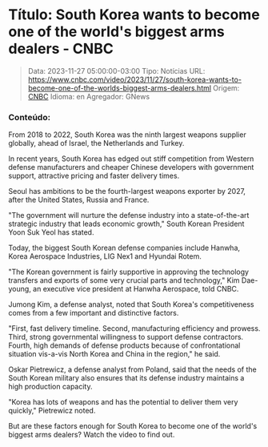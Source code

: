 # Título: South Korea wants to become one of the world's biggest arms dealers - CNBC

>Data: 2023-11-27 05:00:00-03:00
>Tipo: Notícias
>URL: https://www.cnbc.com/video/2023/11/27/south-korea-wants-to-become-one-of-the-worlds-biggest-arms-dealers.html
>Origem: [CNBC](https://www.cnbc.com)
>Idioma: en
>Agregador: GNews

### Conteúdo:

From 2018 to 2022, South Korea was the ninth largest weapons supplier globally, ahead of Israel, the Netherlands and Turkey.

In recent years, South Korea has edged out stiff competition from Western defense manufacturers and cheaper Chinese developers with government support, attractive pricing and faster delivery times.

Seoul has ambitions to be the fourth-largest weapons exporter by 2027, after the United States, Russia and France.

"The government will nurture the defense industry into a state-of-the-art strategic industry that leads economic growth," South Korean President Yoon Suk Yeol has stated.

Today, the biggest South Korean defense companies include Hanwha, Korea Aerospace Industries, LIG Nex1 and Hyundai Rotem.

"The Korean government is fairly supportive in approving the technology transfers and exports of some very crucial parts and technology," Kim Dae-young, an executive vice president at Hanwha Aerospace, told CNBC.

Jumong Kim, a defense analyst, noted that South Korea's competitiveness comes from a few important and distinctive factors.

"First, fast delivery timeline. Second, manufacturing efficiency and prowess. Third, strong governmental willingness to support defense contractors. Fourth, high demands of defense products because of confrontational situation vis-a-vis North Korea and China in the region," he said.

Oskar Pietrewicz, a defense analyst from Poland, said that the needs of the South Korean military also ensures that its defense industry maintains a high production capacity.

"Korea has lots of weapons and has the potential to deliver them very quickly," Pietrewicz noted.

But are these factors enough for South Korea to become one of the world's biggest arms dealers? Watch the video to find out.
